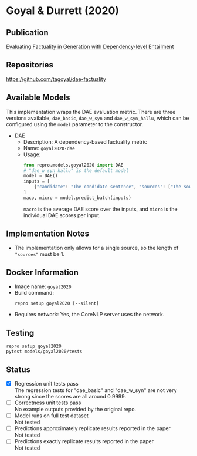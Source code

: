 # Goyal & Durrett (2020)

## Publication
[Evaluating Factuality in Generation with Dependency-level Entailment](https://aclanthology.org/2020.findings-emnlp.322/)

## Repositories
https://github.com/tagoyal/dae-factuality

## Available Models
This implementation wraps the DAE evaluation metric.
There are three versions available, `dae_basic`, `dae_w_syn` and `dae_w_syn_hallu`, which can be configured using the `model` parameter to the constructor.

- DAE
  - Description: A dependency-based factuality metric
  - Name: `goyal2020-dae`
  - Usage:
    ```python
    from repro.models.goyal2020 import DAE
    # "dae_w_syn_hallu" is the default model
    model = DAE()
    inputs = [
        {"candidate": "The candidate sentence", "sources": ["The source sentence"]}
    ]
    maco, micro = model.predict_batch(inputs)
    ```
    `macro` is the average DAE score over the inputs, and `micro` is the individual DAE scores per input.
    
## Implementation Notes
- The implementation only allows for a single source, so the length of `"sources"` must be 1.
    
## Docker Information
- Image name: `goyal2020`
- Build command:
  ```shell script
  repro setup goyal2020 [--silent]
  ```
- Requires network: Yes, the CoreNLP server uses the network.
  
## Testing
```shell script
repro setup goyal2020
pytest models/goyal2020/tests
```

## Status
- [x] Regression unit tests pass  
The regression tests for "dae_basic" and "dae_w_syn" are not very strong since the scores are all around 0.9999.
- [ ] Correctness unit tests pass  
No example outputs provided by the original repo.
- [ ] Model runs on full test dataset  
Not tested
- [ ] Predictions approximately replicate results reported in the paper  
Not tested
- [ ] Predictions exactly replicate results reported in the paper  
Not tested